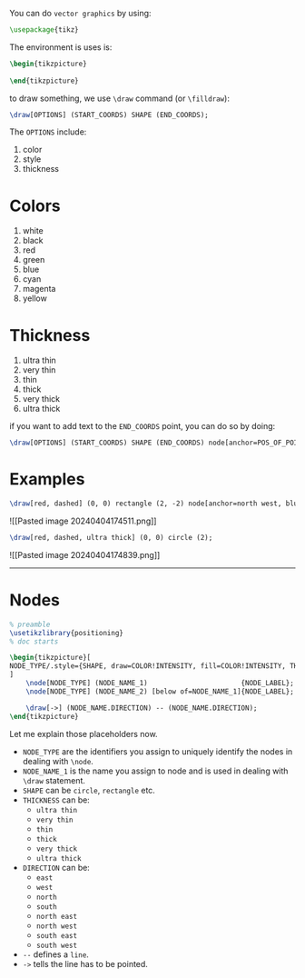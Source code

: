 You can do `vector graphics` by using:

```tex
\usepackage{tikz}
```

The environment is uses is:

```tex
\begin{tikzpicture}
	
\end{tikzpicture}
```

to draw something, we use `\draw` command (or `\filldraw`):

```tex
\draw[OPTIONS] (START_COORDS) SHAPE (END_COORDS);
```

The `OPTIONS` include:
1. color
2. style
3. thickness

# Colors
1. white
2. black
3. red
4. green
5. blue
6. cyan
7. magenta
8. yellow

# Thickness
1. ultra thin
2. very thin
3. thin
4. thick
5. very thick
6. ultra thick

if you want to add text to the `END_COORDS` point, you can do so by doing:

```tex
\draw[OPTIONS] (START_COORDS) SHAPE (END_COORDS) node[anchor=POS_OF_POINT] {TEXT_TO_SHOW};
```

# Examples

```tex
\draw[red, dashed] (0, 0) rectangle (2, -2) node[anchor=north west, blue] {Hello};
```

![[Pasted image 20240404174511.png]]

```tex
\draw[red, dashed, ultra thick] (0, 0) circle (2);
```

![[Pasted image 20240404174839.png]]

---

# Nodes

```tex
% preamble
\usetikzlibrary{positioning}
% doc starts

\begin{tikzpicture}[
NODE_TYPE/.style={SHAPE, draw=COLOR!INTENSITY, fill=COLOR!INTENSITY, THICKNESS, minimum size=WIDTH},
]
	\node[NODE_TYPE] (NODE_NAME_1)                       {NODE_LABEL};
	\node[NODE_TYPE] (NODE_NAME_2) [below of=NODE_NAME_1]{NODE_LABEL};

	\draw[->] (NODE_NAME.DIRECTION) -- (NODE_NAME.DIRECTION);
\end{tikzpicture}
```

Let me explain those placeholders now.
- `NODE_TYPE` are the identifiers you assign to uniquely identify the nodes in dealing with `\node`.
- `NODE_NAME_1` is the name you assign to node and is used in dealing with `\draw` statement.
- `SHAPE` can be `circle`, `rectangle` etc.
- `THICKNESS` can be:
	- `ultra thin`
	- `very thin`
	- `thin`
	- `thick`
	- `very thick`
	- `ultra thick`
- `DIRECTION` can be:
	- `east`
	- `west`
	- `north`
	- `south`
	- `north east`
	- `north west`
	- `south east`
	- `south west`
- `--` defines a `line`.
- `->` tells the line has to be pointed.
